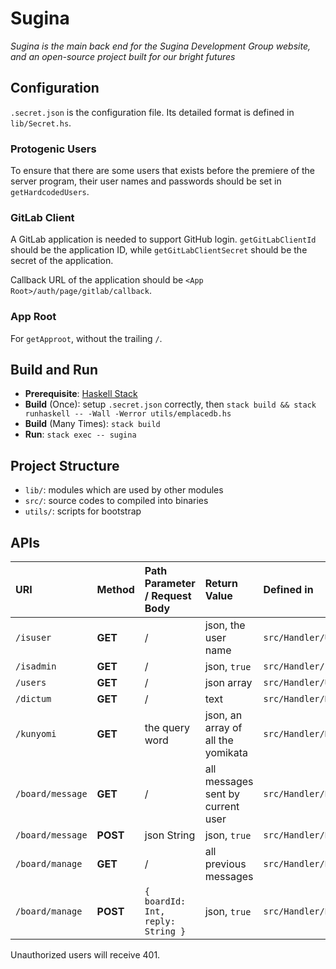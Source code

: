 # Sugina

_Sugina is the main back end for the Sugina Development Group website, and an open-source project built for our bright futures_

## Configuration

`.secret.json` is the configuration file. Its detailed format is defined in `lib/Secret.hs`.

### Protogenic Users

To ensure that there are some users that exists before the premiere of the server program, their user names and passwords should be set in `getHardcodedUsers`.

### GitLab Client

A GitLab application is needed to support GitHub login. `getGitLabClientId` should be the application ID, while `getGitLabClientSecret` should be the secret of the application.

Callback URL of the application should be `<App Root>/auth/page/gitlab/callback`.

### App Root

For `getApproot`, without the trailing `/`.

## Build and Run

* **Prerequisite**: [Haskell Stack](https://www.haskellstack.org/)
* **Build** (Once): setup `.secret.json` correctly, then `stack build && stack runhaskell -- -Wall -Werror utils/emplacedb.hs`
* **Build** (Many Times): `stack build`
* **Run**: `stack exec -- sugina`

## Project Structure

* `lib/`: modules which are used by other modules
* `src/`: source codes to compiled into binaries
* `utils/`: scripts for bootstrap

## APIs

| URI | Method | Path Parameter / Request Body | Return Value | Defined in | Auth |
| :- | :- | :- | :- | :- | :- |
| `/isuser` | **GET** | / | json, the user name | `src/Handler/UserName.hs` | User |
| `/isadmin` | **GET** | / | json, `true` | `src/Handler/IsAdmin.hs` | Admin |
| `/users` | **GET** | / | json array | `src/Handler/Users.hs` | Admin |
| `/dictum` | **GET** | / | text | `src/Handler/Dictum.hs` | / |
| `/kunyomi` | **GET** | the query word | json, an array of all the yomikata | `src/Handler/Kunyomi.hs` | / |
| `/board/message` | **GET** | / | all messages sent by current user | `src/Handler/Board.hs` | User |
| `/board/message` | **POST** | json String | json, `true` | `src/Handler/Board.hs` | User |
| `/board/manage` | **GET** | / | all previous messages | `src/Handler/Board.hs` | Admin |
| `/board/manage` | **POST** | `{ boardId: Int, reply: String }` | json, `true` | `src/Handler/Board.hs` | Admin |

Unauthorized users will receive 401.

